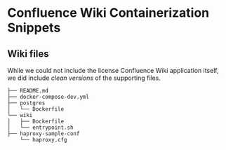 # Confluence Wiki Containerization Snippets

## Wiki files

While we could not include the license Confluence Wiki application itself, we did include *clean versions* of the supporting files.

```text
├── README.md
├── docker-compose-dev.yml
├── postgres
│   └── Dockerfile
└── wiki 
│   ├── Dockerfile
│   └── entrypoint.sh
├── haproxy-sample-conf
    └── haproxy.cfg
```